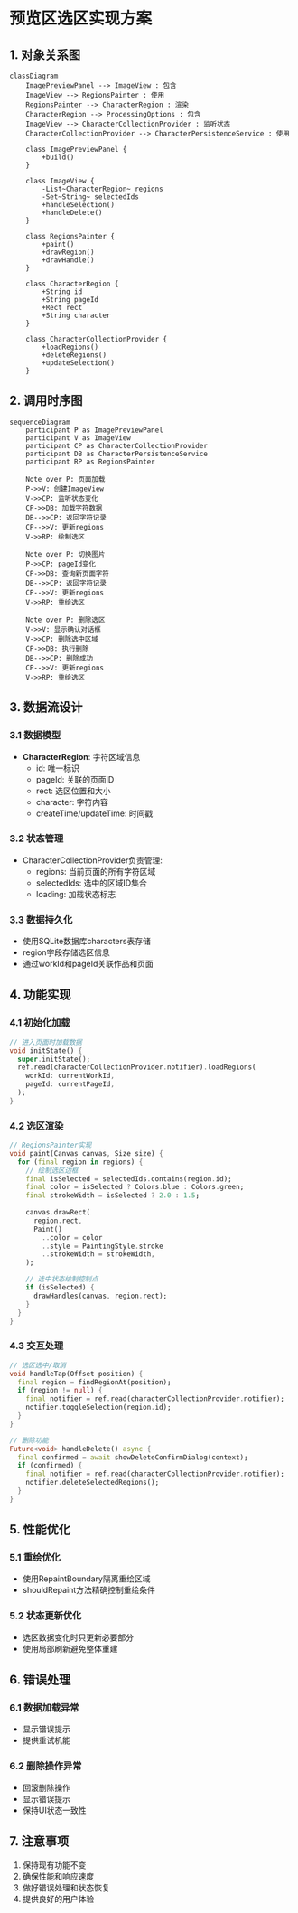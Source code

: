 # 预览区选区实现方案

## 1. 对象关系图

```mermaid
classDiagram
    ImagePreviewPanel --> ImageView : 包含
    ImageView --> RegionsPainter : 使用
    RegionsPainter --> CharacterRegion : 渲染
    CharacterRegion --> ProcessingOptions : 包含
    ImageView --> CharacterCollectionProvider : 监听状态
    CharacterCollectionProvider --> CharacterPersistenceService : 使用

    class ImagePreviewPanel {
        +build()
    }
    
    class ImageView {
        -List~CharacterRegion~ regions
        -Set~String~ selectedIds
        +handleSelection()
        +handleDelete()
    }

    class RegionsPainter {
        +paint()
        +drawRegion()
        +drawHandle()
    }

    class CharacterRegion {
        +String id
        +String pageId
        +Rect rect
        +String character
    }

    class CharacterCollectionProvider {
        +loadRegions()
        +deleteRegions()
        +updateSelection()
    }
```

## 2. 调用时序图

```mermaid
sequenceDiagram
    participant P as ImagePreviewPanel
    participant V as ImageView
    participant CP as CharacterCollectionProvider
    participant DB as CharacterPersistenceService
    participant RP as RegionsPainter

    Note over P: 页面加载
    P->>V: 创建ImageView
    V->>CP: 监听状态变化
    CP->>DB: 加载字符数据
    DB-->>CP: 返回字符记录
    CP-->>V: 更新regions
    V->>RP: 绘制选区

    Note over P: 切换图片
    P->>CP: pageId变化
    CP->>DB: 查询新页面字符
    DB-->>CP: 返回字符记录
    CP-->>V: 更新regions
    V->>RP: 重绘选区

    Note over P: 删除选区
    V->>V: 显示确认对话框
    V->>CP: 删除选中区域
    CP->>DB: 执行删除
    DB-->>CP: 删除成功
    CP-->>V: 更新regions
    V->>RP: 重绘选区
```

## 3. 数据流设计

### 3.1 数据模型

- **CharacterRegion**: 字符区域信息
  - id: 唯一标识
  - pageId: 关联的页面ID
  - rect: 选区位置和大小
  - character: 字符内容
  - createTime/updateTime: 时间戳

### 3.2 状态管理

- CharacterCollectionProvider负责管理:
  - regions: 当前页面的所有字符区域
  - selectedIds: 选中的区域ID集合
  - loading: 加载状态标志

### 3.3 数据持久化

- 使用SQLite数据库characters表存储
- region字段存储选区信息
- 通过workId和pageId关联作品和页面

## 4. 功能实现

### 4.1 初始化加载

```dart
// 进入页面时加载数据
void initState() {
  super.initState();
  ref.read(characterCollectionProvider.notifier).loadRegions(
    workId: currentWorkId,
    pageId: currentPageId,
  );
}
```

### 4.2 选区渲染

```dart
// RegionsPainter实现
void paint(Canvas canvas, Size size) {
  for (final region in regions) {
    // 绘制选区边框
    final isSelected = selectedIds.contains(region.id);
    final color = isSelected ? Colors.blue : Colors.green;
    final strokeWidth = isSelected ? 2.0 : 1.5;
    
    canvas.drawRect(
      region.rect,
      Paint()
        ..color = color
        ..style = PaintingStyle.stroke
        ..strokeWidth = strokeWidth,
    );

    // 选中状态绘制控制点
    if (isSelected) {
      drawHandles(canvas, region.rect);
    }
  }
}
```

### 4.3 交互处理

```dart
// 选区选中/取消
void handleTap(Offset position) {
  final region = findRegionAt(position);
  if (region != null) {
    final notifier = ref.read(characterCollectionProvider.notifier);
    notifier.toggleSelection(region.id);
  }
}

// 删除功能
Future<void> handleDelete() async {
  final confirmed = await showDeleteConfirmDialog(context);
  if (confirmed) {
    final notifier = ref.read(characterCollectionProvider.notifier);
    notifier.deleteSelectedRegions();
  }
}
```

## 5. 性能优化

### 5.1 重绘优化

- 使用RepaintBoundary隔离重绘区域
- shouldRepaint方法精确控制重绘条件

### 5.2 状态更新优化

- 选区数据变化时只更新必要部分
- 使用局部刷新避免整体重建

## 6. 错误处理

### 6.1 数据加载异常

- 显示错误提示
- 提供重试机能

### 6.2 删除操作异常

- 回滚删除操作
- 显示错误提示
- 保持UI状态一致性

## 7. 注意事项

1. 保持现有功能不变
2. 确保性能和响应速度
3. 做好错误处理和状态恢复
4. 提供良好的用户体验

